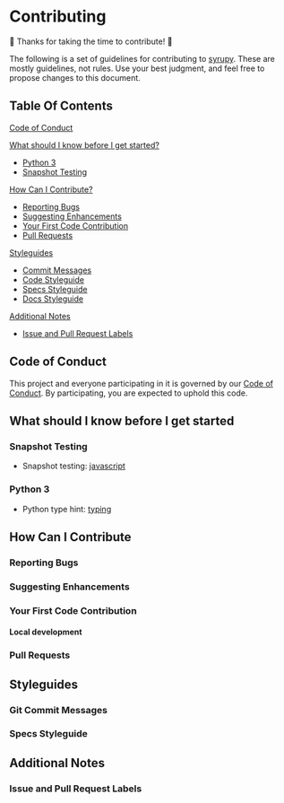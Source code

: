 # Contributing

:tada: Thanks for taking the time to contribute! :tada:

The following is a set of guidelines for contributing to [syrupy](https://github.com/tophat/syrupy).
These are mostly guidelines, not rules. Use your best judgment, and feel free to propose changes to this document.

## Table Of Contents

[Code of Conduct](#code-of-conduct)

[What should I know before I get started?](#what-should-i-know-before-i-get-started)

- [Python 3](#python-3)
- [Snapshot Testing](#snapshot-testing)

[How Can I Contribute?](#how-can-i-contribute)

- [Reporting Bugs](#reporting-bugs)
- [Suggesting Enhancements](#suggesting-enhancements)
- [Your First Code Contribution](#your-first-code-contribution)
- [Pull Requests](#pull-requests)

[Styleguides](#styleguides)

- [Commit Messages](#commit-messages)
- [Code Styleguide](#code-styleguide)
- [Specs Styleguide](#specs-styleguide)
- [Docs Styleguide](#docs-styleguide)

[Additional Notes](#additional-notes)

- [Issue and Pull Request Labels](#issue-and-pull-request-labels)

## Code of Conduct

This project and everyone participating in it is governed by our [Code of Conduct](CODE_OF_CONDUCT.md). By participating, you are expected to uphold this code.

## What should I know before I get started

### Snapshot Testing

- Snapshot testing: [javascript](https://jestjs.io/docs/en/snapshot-testing)

### Python 3

- Python type hint: [typing](https://docs.python.org/3/library/typing.html)

## How Can I Contribute

### Reporting Bugs

### Suggesting Enhancements

### Your First Code Contribution

#### Local development

### Pull Requests

## Styleguides

### Git Commit Messages

### Specs Styleguide

## Additional Notes

### Issue and Pull Request Labels
